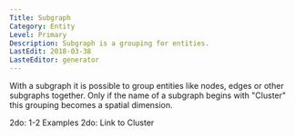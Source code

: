 ```yaml
---
Title: Subgraph
Category: Entity
Level: Primary
Description: Subgraph is a grouping for entities.
LastEdit: 2018-03-38
LasteEditor: generator
---
```


With a subgraph it is possible to group entities like nodes, edges or other subgraphs together. Only if the name of a subgraph begins with "Cluster" this grouping becomes a spatial dimension. 

2do: 1-2 Examples
2do: Link to Cluster
